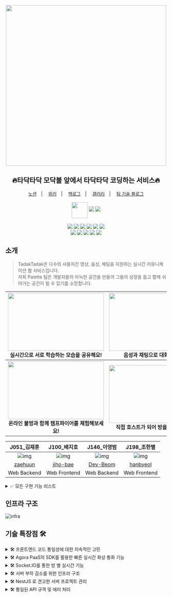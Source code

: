 <div align="center">
  <img src="https://user-images.githubusercontent.com/66074802/139232831-0cb3c8e9-7883-4c64-8aa5-a6cd24a7e7f6.png" width="500">  
  <h2>🔥타닥타닥 모닥불 앞에서 타닥타닥 코딩하는 서비스🔥</h2>
  <a href="https://painted-albatross-4c9.notion.site/bf8781900de84dfc9652697dda563767">노션</a>　|　
  <a href="https://github.com/boostcampwm-2021/web15-TadakTadak/wiki">위키</a>　|　
  <a href="https://docs.google.com/spreadsheets/d/1CU1PgQIW_dnDCA-VG4ktHpzJs4md3HHGEevrcdp1MXc/edit#gid=0">백로그</a>　|　
  <a href="https://painted-albatross-4c9.notion.site/fd520bbe4d9247c0babe86b15369ae25">갤러리</a>　|　
  <a href="https://painted-albatross-4c9.notion.site/af1a44107c3b404baf1e26e360a274a7?v=63720520fb6941bbbff8534a82098309">팀 기술 블로그</a>
  <br><br>
  <img style="vertical-align:middle" src="https://user-images.githubusercontent.com/66074802/139094873-47da92d6-ebd3-4307-b83e-08d6a648a62b.png" width="50"> 
  <a href="https://hits.seeyoufarm.com"><img src="https://hits.seeyoufarm.com/api/count/incr/badge.svg?url=https%3A%2F%2Fgithub.com%2Fboostcampwm-2021%2Fweb15-TadakTadak&count_bg=%23FF2B03&title_bg=%23555555&icon=&icon_color=%23E7E7E7&title=hits&edge_flat=false"/></a> 
  <img src="https://img.shields.io/badge/release-0.2.3-339933">  
<!--   <img src="https://github.com/boostcampwm-2021/web15-TadakTadak/actions/workflows/<WORKFLOW_FILE>/badge.svg">   -->
  <br><br>
</div>
<div align="center">
  <img src="https://img.shields.io/badge/node-16.13.0-339933?logo=node.js"> 
  <img src="https://img.shields.io/badge/NestJS-8.0.0-E0234E?logo=NestJS"> 
  <img src="https://img.shields.io/badge/TypeScript-4.4.3-3178C6?logo=typescript"> 
  <img src="https://img.shields.io/badge/React-17.0.0-61DAFB?logo=React"> 
  <img src="https://img.shields.io/badge/Docker-20.10.7-2496ED?logo=Docker"> 
  <img src="https://img.shields.io/badge/Nginx-1.10.3-009639?logo=Nginx"> 
</div>

<div align="center">
<!--   <img src="https://img.shields.io/badge/GitHub_Actions-0.0.0-2088FF?logo=GitHub Actions">  -->
  <img src="https://img.shields.io/badge/MySQL-5.7.33-4479A1?logo=MySQL"> 
  <img src="https://img.shields.io/badge/Redis-4.0.9-DC382D?logo=Redis"> 
  <img src="https://img.shields.io/badge/Socket.io-4.3.2-010101?logo=Socket.io"> 
<!--   <img src="https://img.shields.io/badge/Ubuntu-0.0.0-E95420?logo=Ubuntu">  -->
  <img src="https://img.shields.io/badge/Naver_Cloud_Platform-ffffff?logo=Naver"> 
  <img src="https://img.shields.io/badge/Agora-007AFF"> 
</div>

## 소개

> TadakTadak은 다수의 사용자간 영상, 음성, 채팅을 지원하는 실시간 커뮤니케이션 웹 서비스입니다.   
> 저희 Palette 팀은 개발자들의 아늑한 공간을 만들어 그들의 성장을 돕고 함께 쉬어가는 공간이 될 수 있기를 소망합니다. 

<div align="center">
<table>
<thead>
  <tr>
    <th>
      <div>
        <img src="https://user-images.githubusercontent.com/66074802/145715155-298a1677-1d09-401f-bd06-8b049424ad30.gif" width="300" height="180">
      </div>
      실시간으로 서로 학습하는 모습을 공유해요!
    </th>
    <th>
      <div>
        <img src="https://user-images.githubusercontent.com/66074802/144662748-ef6b95fd-24d4-49ea-a11e-0f47821fc46a.gif" width="300" height="180">
      </div>
      음성과 채팅으로 대화를 나눠요!
    </th>
  </tr>
</thead>
  <tr>
    <th>
      <div>
        <img src="https://user-images.githubusercontent.com/66074802/145715161-51255c33-5c39-45ad-9235-91391536d47e.gif" width="300" height="180">
      </div>
      온라인 불멍과 함께 캠프파이어를 체험해보세요!
    </th>
    <th>
      <div>
       <img src="https://user-images.githubusercontent.com/66074802/145715158-766ec4dd-8e56-4695-8c90-6e14c0ad8523.gif" width="300" height="180">
      </div>
       직접 호스트가 되어 방을 운영해보세요!
    </th>
  </tr>
</tbody>
</table>

| J051_김재훈 | J100_배지호 | J146_이영범 | J198_조한별 |
|:--------:|:--------:|:--------:|:--------:|
| ![img](https://avatars.githubusercontent.com/u/51132077?s=120&v=4) | ![img](https://avatars.githubusercontent.com/u/67041709?s=120&v=4) | ![img](https://avatars.githubusercontent.com/u/66074802?s=120&v=4) | ![img](https://avatars.githubusercontent.com/u/78056880?s=120&v=4)     |
| [zaehuun](https://github.com/zaehuun) | [jiho-bae](https://github.com/jiho-bae) | [Dev-Beom](https://github.com/Dev-Beom) | [hanbyeol](https://github.com/Narastro) |
| Web Backend | Web Frontend | Web Backend | Web Frontend |
  
  </div>

<details>
<summary>✅ 모든 구현 기능 리스트</summary>
<br>
  
**메인 페이지**

- 배치 작업을 통해 만들어진 방문자수 조회
- 디바운싱을 이용한 실시간 검색
- 페이지네이션 + 무한스크롤링 적용

**마이 페이지**

- 아바타 업로드, 삭제 기능
- 유저정보 수정 가능
- 월별 출석 통계
- 불탄 잔디로 일일 접속 기록 확인

**타닥타닥 방**

- 채팅
- 영상 스트림 전체화면으로 보기
- 음성 통화
- 영상 통화
- 화면 공유
- 실시간 사용자 상태 반영(추방, 입장, 퇴장)

**캠프파이어 방**

- 채팅
- 음성 통화
- 모닥불 배경 음악
- 모닥불 애니메이션
- 실시간 사용자 상태 반영(추방, 입장, 퇴장)

**그리고 숨겨진 이스터에그**
</details>

## 인프라 구조
![infra](https://user-images.githubusercontent.com/66074802/141459748-2d7b50ed-04d6-45e7-a42e-43e24c993fae.png)

## 기술 특장점 🛠
<details>
<summary>🛠 프론트엔드 코드 통일성에 대한 지속적인 고민</summary>
<br>

**협업 및 분업**을 원활하게 하기 위해 개발 시 **통일성**을 부여하고자 많이 고민했어요.

- **TypeScript, eslint, prettier** 덕분에 버그를 예방하고 협업 생산성을 높일 수 있었어요.
- 프로젝트의 **매직 넘버는 분리**해서 한 곳에서 관리하도록 했어요.
- 별도의 fetcher 함수를 만들어 **API 요청에 대한 처리를 통일**시켰어요.
- 덕분에 응답 다음 작업이나 에러 발생시에도 통일된 작업을 수행할 수 있었어요.  
- CSS 작업시에도 **Theme**에 선언한 변수를 이용하도록 협의하여 통일성을 부여했어요.
- 그 외 통일해야 할 부분을 발견하면 즉시 함께 고민하고 실행했어요.
  
</details>

<details>
<summary>🛠 Agora PaaS의 SDK를 활용한 빠른 실시간 화상 통화 기능</summary>
<br>

다중 사용자 이용에 적합한 **미디어 서버 방식**으로 고화질의 **화상**, **음성** 및 **화면 공유**를 제공해요
- **P2P방식**의 Mesh구조는 다중 사용자가 이용하기에 **부적합**하다고 판단했어요
- 미디어 서버를 **구축**하기에는 **서버 인프라**가 **부족**하다고 판단했어요
- **Agora Paas**가 제공하는 미디어 서버를 이용하여 **실시간 고화질 영상 및 음성**을 제공해요
  
</details>

<details>
<summary>🛠 Socket.IO를 통한 방 별 실시간 기능</summary>
<br>
  
Agora SDK에서 영상과 음성 관리에 대한 처리를 담당해줬지만, 추가로 소켓을 도입했어요.
실시간으로 방 별 **인원을 관리**하고, 입장한 사용자들이 **채팅**을 통해서도 의사소통을 해야하기 때문이에요.
많은 방들이 존재하고 각 방마다 소켓 통신이 필요하기 때문에, **별도의 소켓 서버**를 만들었어요.
- REST API와 소켓을 통한 검증으로 정해진 인원과 검증된 사용자들이 방에 입장할 수 있어요.
- 방에 입장하면 참가한 사용자들의 목록을 볼 수 있어요.
- 음성채팅이 부담스러운 사용자들은 채팅방을 통해 의사소통 할 수 있어요.

</details>

<details>
<summary>🛠 서버 부하 감소를 위한 인프라 구조</summary>
<br>
  
소켓 서버를 **스케일 아웃**을 통해 방·채팅과 관련된 주요 실시간 기능의 성능 저하를 개선하고 싶었어요.
서버 어플리케이션이 늘어남에 따라서 소켓 데이터를 주고받을 수 있는 **클러스터링 서버**가 필요했어요.
소켓 서버 역할은 **데이터 검증과 목적지로의 전달**이였어서 **데이터를 영구적으로 저장할 필요가 없었**어요.
그래서 **입력, 삭제 속도**가 빠른 인메모리 데이터베이스인 **Redis**를 선정했어요.

Redis의 **Pub/Sub 기능**을 사용해 소켓간의 메시지를 **클러스터링**해요. 또한 하나의 인스턴스에서 도커로 여러개의 애플리케이션을 관리하고있어요. **Nginx Reverse Proxy**를 통해 다수의 컨테이너를 바인딩해 **로드밸런싱**을 해줘요.
  
</details>

<details>
<summary>🛠 NestJS 로 견고한 서버 프로젝트 관리</summary>
<br>
  
**확장성, 느슨한 결합, 쉬운 유지관리**를 위해 아키텍처를 제공해주는 NestJS를 선택했어요.
- 프로젝트의 구조를 잡아줘 **생산성**을 향상시켜줘요.
- 매일 새롭게 바뀐 코드를 봐야하기 때문에 **데코레이터로 가독성**을 챙겼어요.
- **제약사항**이 늘어났지만 **통일성**이 생겼어요.
- **공식문서가 친절**하고, **커뮤니티도 활발**해요. 도움을 많이 받아 공부해 적용하기 수월했어요.
  
</details>

<details>
<summary>🛠 통일된 API 규격 및 에러 처리</summary>
<br>
  
클라이언트의 **효율적인 API 요청 처리**를 위해 서버는 **일관적인 형태의 API 응답**을 제공해줘요.
- NestJS의 **Interceptor**와 **Filter**를 활용해 모든 요청과 응답을 관리해요.
- **Interceptor**는 각 API가 처리한 API 응답을 **원하는 형태로 매핑** 해줘요.
- 모든 API 응답은 **상태 코드**, **API 결과**, **메세지**를 하나의 API 응답 형태로 정해 사용하고 있어요.
- **Filter**는 각 API에서 발생한 예외 응답을 **원하는 형태로 매핑** 해줘요.
- 모든 예외 응답은 **상태 코드**, **시간**, **예외 발생 경로**, **메세지**를 하나의 예외 응답 형태로 정해 사용하고 있어요.
  
</details>
